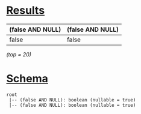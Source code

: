 # [Results](#tab/results)

|(false AND NULL)|(false AND NULL)|
|----------------|----------------|
|false           |false           |

_(top = 20)_

# [Schema](#tab/schema)

```shell
root
 |-- (false AND NULL): boolean (nullable = true)
 |-- (false AND NULL): boolean (nullable = true)

```
